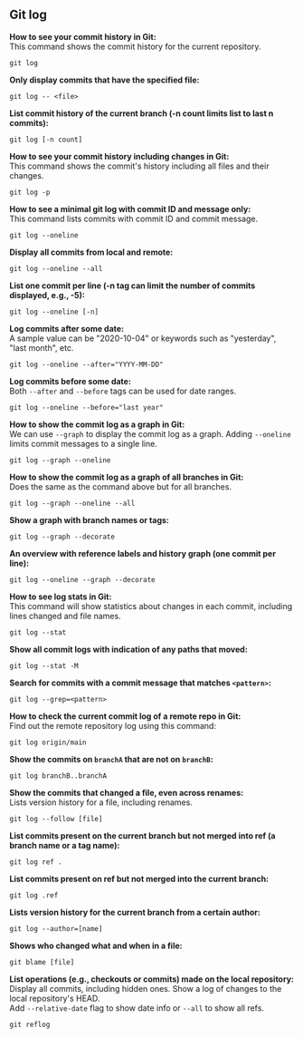 ## Git log

**How to see your commit history in Git:**  
This command shows the commit history for the current repository.  
```
git log
```

**Only display commits that have the specified file:**  
```
git log -- <file>
```

**List commit history of the current branch (-n count limits list to last n commits):**  
```
git log [-n count]
```

**How to see your commit history including changes in Git:**  
This command shows the commit's history including all files and their changes.  
```
git log -p
```

**How to see a minimal git log with commit ID and message only:**  
This command lists commits with commit ID and commit message.  
```
git log --oneline
```

**Display all commits from local and remote:**  
```
git log --oneline --all
```

**List one commit per line (-n tag can limit the number of commits displayed, e.g., -5):**  
```
git log --oneline [-n]
```

**Log commits after some date:**  
A sample value can be "2020-10-04" or keywords such as "yesterday", "last month", etc.  
```
git log --oneline --after="YYYY-MM-DD"
```

**Log commits before some date:**  
Both `--after` and `--before` tags can be used for date ranges.  
```
git log --oneline --before="last year"
```

**How to show the commit log as a graph in Git:**  
We can use `--graph` to display the commit log as a graph. Adding `--oneline` limits commit messages to a single line.  
```
git log --graph --oneline
```

**How to show the commit log as a graph of all branches in Git:**  
Does the same as the command above but for all branches.  
```
git log --graph --oneline --all
```

**Show a graph with branch names or tags:**  
```
git log --graph --decorate
```

**An overview with reference labels and history graph (one commit per line):**  
```
git log --oneline --graph --decorate
```

**How to see log stats in Git:**  
This command will show statistics about changes in each commit, including lines changed and file names.  
```
git log --stat
```

**Show all commit logs with indication of any paths that moved:**  
```
git log --stat -M
```

**Search for commits with a commit message that matches `<pattern>`:**  
```
git log --grep=<pattern>
```

**How to check the current commit log of a remote repo in Git:**  
Find out the remote repository log using this command:  
```
git log origin/main
```

**Show the commits on `branchA` that are not on `branchB`:**  
```
git log branchB..branchA
```

**Show the commits that changed a file, even across renames:**  
Lists version history for a file, including renames.  
```
git log --follow [file]
```

**List commits present on the current branch but not merged into ref (a branch name or a tag name):**  
```
git log ref .
```

**List commits present on ref but not merged into the current branch:**  
```
git log .ref
```

**Lists version history for the current branch from a certain author:**  
```
git log --author=[name]
```

**Shows who changed what and when in a file:**  
```
git blame [file]
```

**List operations (e.g., checkouts or commits) made on the local repository:**  
Display all commits, including hidden ones. Show a log of changes to the local repository's HEAD.  
Add `--relative-date` flag to show date info or `--all` to show all refs.  
```
git reflog
```

